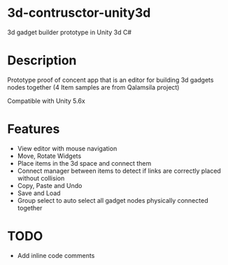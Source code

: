 # 3d-contrusctor-unity3d
3d gadget builder prototype in Unity 3d C#

# Description

Prototype proof of concent app that is an editor for building 3d gadgets nodes together 
(4 Item samples are from Qalamsila project)

Compatible with Unity 5.6x

# Features

- View editor with mouse navigation
- Move, Rotate Widgets
- Place items in the 3d space and connect them
- Connect manager between items to detect if links are correctly placed without collision
- Copy, Paste and Undo
- Save and Load 
- Group select to auto select all gadget nodes physically connected together

# TODO

- Add inline code comments